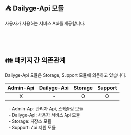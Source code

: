 ## ⛺️ Dailyge-Api 모듈

사용자가 사용하는 서비스 Api를 제공합니다.

<br/><br/><br/>

## 👪 패키지 간 의존관계

Dailyge-Api 모듈은 Storage, Support 모듈에 의존하고 있습니다.

| Admin-Api | Dailyge-Api | Storage | Support |
|:---------:|:-----------:|:-------:|:-------:|
|     X     |      -      |    O    |    O    |

&nbsp;&nbsp; - Admin-Api: 관리자 Api, 스케줄링 모듈 <br/>
&nbsp;&nbsp; - Dailyge-Api: 사용자 서비스 Api 모듈 <br/>
&nbsp;&nbsp; - Storage: 저장소 모듈 <br/>
&nbsp;&nbsp; - Support: Api 지원 모듈 <br/>

<br/>
